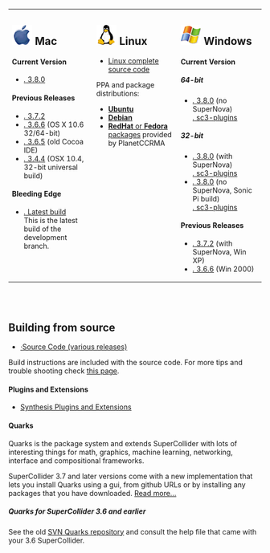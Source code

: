 <table>
    <tbody>
        <tr>
            <td width="32%" valign="top">
                <h2>
                    <img src="/images/platform_mac_os_x.gif" alt="" />
                    Mac
                </h2>
                <h4>Current Version</h4>
                <ul class="nodot">
                    <li>
                        <a href="https://github.com/supercollider/supercollider/releases/download/Version-3.8.0/SuperCollider-3.8.0-OSX.zip"><i class="icon-download-alt">.</i> 3.8.0</a>
                    </li>
                </ul>
                <h4>Previous Releases</h4>
                <ul class="nodot">
                    <li>
                        <a href="https://github.com/supercollider/supercollider/releases/download/Version-3.7.2/SuperCollider-OSX-3.7.2.zip"><i class="icon-download-alt">.</i> 3.7.2</a>
                    </li>
                    <li>
                        <a href="http://sourceforge.net/projects/supercollider/files/Mac%20OS%20X/3.6/SuperCollider-3.6.6-OSX.dmg/download"><i class="icon-download-alt">.</i> 3.6.6</a> (OS X 10.6 32/64-bit)
                    </li>
                    <li>
                        <a href="http://sourceforge.net/projects/supercollider/files/Mac%20OS%20X/3.6/SuperCollider-3.6.5-OSX-universal-no-ide.dmg/download"><i class="icon-download-alt">.</i> 3.6.5</a> (old Cocoa IDE)
                    </li>
                    <li>
                        <a href="http://sourceforge.net/projects/supercollider/files/Mac%20OS%20X/3.4.4/SuperCollider-3.4.4_32_bit.dmg/download"><i class="icon-download-alt">.</i> 3.4.4</a> (OSX 10.4, 32-bit universal build)
                    </li>
                </ul>
                <h4>Bleeding Edge</h4>
                <ul class="nodot">
                    <li>
                        <a href="http://supercollider.s3.amazonaws.com/builds/supercollider/supercollider/osx/master-latest.html"><i class="icon-download-alt">.</i> Latest build</a><br />
                        This is the latest build of the development branch.
                    </li>
                </ul>
            </td>
            <td width="32%" valign="top">
                <h2>
                    <img src="/images/platform_linux.gif" alt="" />
                    Linux
                </h2>
                <ul class="nodot">
                    <li>
                        <a href="https://github.com/supercollider/supercollider/releases/download/Version-3.7.2/SuperCollider-3.7.2-Source-linux.tar.bz2">Linux complete source code</a>
                        </li>
                </ul>
                 PPA and package distributions:
                <ul>
                    <li>
                        <a href="http://launchpad.net/~supercollider/+archive/ppa"><strong>Ubuntu</strong> </a>
                    </li>
                    <li>
                        <a href="http://packages.debian.org/sid/supercollider"><strong>Debian</strong> </a>
                    </li>
                    <li>
                        <a href="http://ccrma.stanford.edu/planetccrma/software/"><strong>RedHat</strong> or <strong>Fedora</strong> packages</a>
                        provided by PlanetCCRMA
                    </li>
                </ul>
            </td>
            <td width="32%" valign="top">
                <h2>
                    <img src="/images/platform_windows.gif" alt="" />
                    Windows
                </h2>
                <h4>Current Version</h4>
                <h5>64-bit</h5>
                <ul class="nodot">
                    <li>
                        <a href="https://github.com/supercollider/supercollider/releases/download/Version-3.8.0/SuperCollider-3.8.0_Windows_64bit_VS_0947edd.exe"><i class="icon-download-alt">.</i> 3.8.0</a> (no SuperNova)<br />
                        <a href="https://github.com/supercollider/sc3-plugins/releases/download/Version-3.8.0/sc3-plugins_Windows_SC3.8_VS-64bit_692f92f.zip"><i class="icon-download-alt">.</i> sc3-plugins</a>
                    </li>
                </ul>
                <h5>32-bit</h5>
                <ul class="nodot">
                    <li>
                        <a href="https://github.com/supercollider/supercollider/releases/download/Version-3.8.0/SuperCollider-3.8.0_Windows_32bits_MW_SuperNova_0947edd.exe"><i class="icon-download-alt">.</i> 3.8.0</a> (with SuperNova)<br />
                        <a href="https://github.com/supercollider/sc3-plugins/releases/download/Version-3.8.0/sc3-plugins_Windows_SC3.8_MW-32bit_incl-SuperNova_692f92f.zip"><i class="icon-download-alt">.</i> sc3-plugins</a>
                    </li>
                    <li>
                        <a href="https://github.com/supercollider/supercollider/releases/download/Version-3.8.0/SuperCollider-3.8.0_Windows_32bits_VS_Sonic_Pi_0947edd.exe"><i class="icon-download-alt">.</i> 3.8.0</a> (no SuperNova, Sonic Pi build)<br />
                        <a href="https://github.com/supercollider/sc3-plugins/releases/download/Version-3.8.0/sc3-plugins_Windows_SC3.8_VS-32bit_SonicPi_692f92f.zip"><i class="icon-download-alt">.</i> sc3-plugins</a>
                    </li>
                </ul>
                <h4>Previous Releases</h4>
                <ul class="nodot">
                    <li>
                        <a href="https://github.com/supercollider/supercollider/releases/download/Version-3.7.2/SuperCollider-3.7.2_Release-win32-MinGW-abfba5b.exe"><i class="icon-download-alt">.</i> 3.7.2</a> (with SuperNova, Win XP)<br />
                    </li>
                    <li>
                        <a href="http://sourceforge.net/projects/supercollider/files/Windows/3.6/SuperCollider-3.6.6-win32.exe/download"><i class="icon-download-alt">.</i> 3.6.6</a> (Win 2000)
                    </li>
                </ul>
            </td>
        </tr>
    </tbody>
</table>
<br />
<br />


<h2 id="building-from-source">Building from source</h2>
<ul class="nodot"><li><a href="https://github.com/supercollider/supercollider/releases"><i class="icon-download-alt">&middot;</i>Source Code (various releases)</a></li></ul>
<p>Build instructions are included with the source code. For more tips and trouble shooting check <a href="/development/building.html">this page</a>.</p>

<h4>Plugins and Extensions</h4>
<ul><li><a href="https://github.com/supercollider/sc3-plugins">Synthesis Plugins and Extensions</a></li></ul>

<h4>Quarks</h4>
<p>Quarks is the package system and extends SuperCollider with lots of interesting things for math, graphics, machine learning, networking, interface and compositional frameworks.</p>
<p>SuperCollider 3.7 and later versions come with a new implementation that lets you install Quarks using a gui, from github URLs or by installing any packages that you have downloaded. <a href="https://github.com/supercollider-quarks/quarks">Read more...</a></p>

<h5 id="supercollider-3-6-and-earlier">Quarks for SuperCollider 3.6 and earlier</h5>
<p>See the old <a href="http://sourceforge.net/p/quarks/code/HEAD/tree/">SVN Quarks repository</a> and consult the help file that came with your 3.6 SuperCollider.</p>
